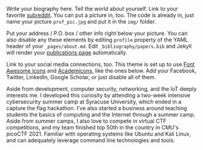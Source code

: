 Write your biography here. Tell the world about yourself. Link to your favorite [subreddit](http://reddit.com). You can put a picture in, too. The code is already in, just name your picture `prof_pic.jpg` and put it in the `img/` folder.

Put your address / P.O. box / other info right below your picture. You can also disable any these elements by editing `profile` property of the YAML header of your `_pages/about.md`. Edit `_bibliography/papers.bib` and Jekyll will render your [publications page](/al-folio/publications/) automatically.

Link to your social media connections, too. This theme is set up to use [Font Awesome icons](https://fontawesome.com/) and [Academicons](https://jpswalsh.github.io/academicons/), like the ones below. Add your Facebook, Twitter, LinkedIn, Google Scholar, or just disable all of them.

Aside from development, computer security, networking, and the IoT deeply interests me. I developed this curiosity by attending a two-week intensive cybersecurity summer camp at Syracuse University, which ended in a capture the flag hackathon. I've also started a business around teaching students the basics of computing and the Internet through a summer camp. Aside from summer camps, I also love to compete in virtual CTF competitions, and my team finished top 50th in the country in CMU's picoCTF 2021. Familiar with operating systems like Ubuntu and Kali Linux, and can adequately leverage command line technologies and tools.
